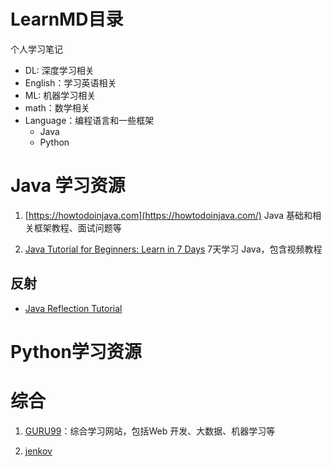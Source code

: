 # LearnMD目录
个人学习笔记
- DL: 深度学习相关
- English：学习英语相关
- ML: 机器学习相关
- math：数学相关
- Language：编程语言和一些框架
  - Java
  - Python



# Java 学习资源

1. [https://howtodoinjava.com](https://howtodoinjava.com/) Java 基础和相关框架教程、面试问题等

2. [Java Tutorial for Beginners: Learn in 7 Days](<https://www.guru99.com/java-tutorial.html>)  7天学习 Java，包含视频教程



## 反射

- [Java Reflection Tutorial](<http://tutorials.jenkov.com/java-reflection/index.html>)



# Python学习资源





# 综合

1. [GURU99](https://www.guru99.com/)：综合学习网站，包括Web 开发、大数据、机器学习等

2. [jenkov](<http://tutorials.jenkov.com/>)

